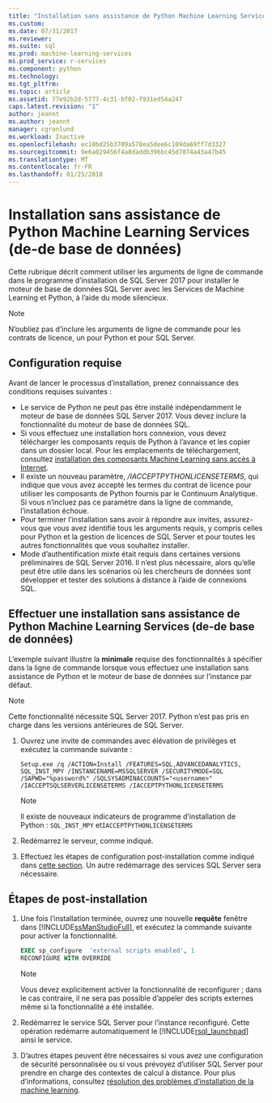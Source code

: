 ```yaml
---
title: "Installation sans assistance de Python Machine Learning Services (de-de base de données) | Documents Microsoft"
ms.custom: 
ms.date: 07/31/2017
ms.reviewer: 
ms.suite: sql
ms.prod: machine-learning-services
ms.prod_service: r-services
ms.component: python
ms.technology: 
ms.tgt_pltfrm: 
ms.topic: article
ms.assetid: 77e92b2d-5777-4c31-bf02-f931ed54a247
caps.latest.revision: "1"
author: jeannt
ms.author: jeannt
manager: cgronlund
ms.workload: Inactive
ms.openlocfilehash: ec10bd25b3709a578ea5dee6c109da69ff7d3327
ms.sourcegitcommit: 9e6a029456f4a8daddb396bc45d7874a43a47b45
ms.translationtype: MT
ms.contentlocale: fr-FR
ms.lasthandoff: 01/25/2018
---
```

# <a name="unattended-installation-of-python-machine-learning-services-in-database"></a>Installation sans assistance de Python Machine Learning Services (de-de base de données)

Cette rubrique décrit comment utiliser les arguments de ligne de commande dans le programme d’installation de SQL Server 2017 pour installer le moteur de base de données SQL Server avec les Services de Machine Learning et Python, à l’aide du mode silencieux.

> [!NOTE]
> N’oubliez pas d’inclure les arguments de ligne de commande pour les contrats de licence, un pour Python et pour SQL Server.

## <a name="prerequisites"></a>Configuration requise

Avant de lancer le processus d’installation, prenez connaissance des conditions requises suivantes :

+ Le service de Python ne peut pas être installé indépendamment le moteur de base de données SQL Server 2017. Vous devez inclure la fonctionnalité du moteur de base de données SQL.
+ Si vous effectuez une installation hors connexion, vous devez télécharger les composants requis de Python à l’avance et les copier dans un dossier local. Pour les emplacements de téléchargement, consultez [installation des composants Machine Learning sans accès à Internet](../../advanced-analytics/r-services/installing-ml-components-without-internet-access.md).
+ Il existe un nouveau paramètre, */IACCEPTPYTHONLICENSETERMS*, qui indique que vous avez accepté les termes du contrat de licence pour utiliser les composants de Python fournis par le Continuum Analytique. Si vous n’incluez pas ce paramètre dans la ligne de commande, l’installation échoue.
+ Pour terminer l’installation sans avoir à répondre aux invites, assurez-vous que vous avez identifié tous les arguments requis, y compris celles pour Python et la gestion de licences de SQL Server et pour toutes les autres fonctionnalités que vous souhaitez installer.
+  Mode d’authentification mixte était requis dans certaines versions préliminaires de SQL Server 2016. Il n’est plus nécessaire, alors qu’elle peut être utile dans les scénarios où les chercheurs de données sont développer et tester des solutions à distance à l’aide de connexions SQL.

## <a name="perform-an-unattended-installation-of-python-machine-learning-services-in-database"></a>Effectuer une installation sans assistance de Python Machine Learning Services (de-de base de données)

L’exemple suivant illustre la **minimale** requise des fonctionnalités à spécifier dans la ligne de commande lorsque vous effectuez une installation sans assistance de Python et le moteur de base de données sur l’instance par défaut.

> [!NOTE]
> Cette fonctionnalité nécessite SQL Server 2017. Python n’est pas pris en charge dans les versions antérieures de SQL Server.

1. Ouvrez une invite de commandes avec élévation de privilèges et exécutez la commande suivante :

    ```  
    Setup.exe /q /ACTION=Install /FEATURES=SQL,ADVANCEDANALYTICS, SQL_INST_MPY /INSTANCENAME=MSSQLSERVER /SECURITYMODE=SQL /SAPWD="%password%" /SQLSYSADMINACCOUNTS="<username>" /IACCEPTSQLSERVERLICENSETERMS /IACCEPTPYTHONLICENSETERMS
    ```

    > [!NOTE]
    > 
    > Il existe de nouveaux indicateurs de programme d’installation de Python : `SQL_INST_MPY` et`IACCEPTPYTHONLICENSETERMS`

2. Redémarrez le serveur, comme indiqué.
3. Effectuez les étapes de configuration post-installation comme indiqué dans [cette section](#bkmk_PostInstall). Un autre redémarrage des services SQL Server sera nécessaire.

## <a name = "bkmk_PostInstall"></a>Étapes de post-installation

1.  Une fois l’installation terminée, ouvrez une nouvelle **requête** fenêtre dans [!INCLUDE[ssManStudioFull](../../includes/ssmanstudiofull-md.md)], et exécutez la commande suivante pour activer la fonctionnalité.

    ```SQL
    EXEC sp_configure  'external scripts enabled', 1
    RECONFIGURE WITH OVERRIDE
    ```
  
    > [!NOTE]
    >  Vous devez explicitement activer la fonctionnalité de reconfigurer ; dans le cas contraire, il ne sera pas possible d’appeler des scripts externes même si la fonctionnalité a été installée.
  
3.  Redémarrez le service SQL Server pour l’instance reconfiguré. Cette opération redémarre automatiquement le [!INCLUDE[rsql_launchpad](../../includes/rsql-launchpad-md.md)] ainsi le service.

3. D’autres étapes peuvent être nécessaires si vous avez une configuration de sécurité personnalisée ou si vous prévoyez d’utiliser SQL Server pour prendre en charge des contextes de calcul à distance. Pour plus d’informations, consultez [résolution des problèmes d’installation de la machine learning](../machine-learning-troubleshooting-faq.md).
